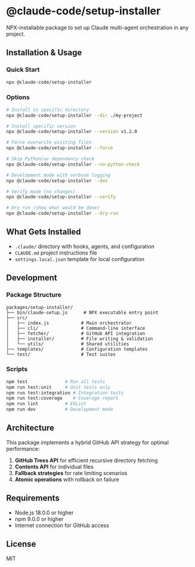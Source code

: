 # @claude-code/setup-installer

NPX-installable package to set up Claude multi-agent orchestration in any project.

## Installation & Usage

### Quick Start
```bash
npx @claude-code/setup-installer
```

### Options
```bash
# Install to specific directory
npx @claude-code/setup-installer --dir ./my-project

# Install specific version
npx @claude-code/setup-installer --version v1.2.0

# Force overwrite existing files
npx @claude-code/setup-installer --force

# Skip Python/uv dependency check
npx @claude-code/setup-installer --no-python-check

# Development mode with verbose logging
npx @claude-code/setup-installer --dev

# Verify mode (no changes)
npx @claude-code/setup-installer --verify

# Dry run (show what would be done)
npx @claude-code/setup-installer --dry-run
```

## What Gets Installed

- `.claude/` directory with hooks, agents, and configuration
- `CLAUDE.md` project instructions file
- `settings.local.json` template for local configuration

## Development

### Package Structure
```
packages/setup-installer/
├── bin/claude-setup.js      # NPX executable entry point
├── src/
│   ├── index.js            # Main orchestrator
│   ├── cli/                # Command-line interface
│   ├── fetcher/            # GitHub API integration
│   ├── installer/          # File writing & validation
│   └── utils/              # Shared utilities
├── templates/              # Configuration templates
└── test/                   # Test suites
```

### Scripts
```bash
npm test              # Run all tests
npm run test:unit     # Unit tests only
npm run test:integration # Integration tests
npm run test:coverage    # Coverage report
npm run lint          # ESLint
npm run dev           # Development mode
```

## Architecture

This package implements a hybrid GitHub API strategy for optimal performance:

1. **GitHub Trees API** for efficient recursive directory fetching
2. **Contents API** for individual files
3. **Fallback strategies** for rate limiting scenarios
4. **Atomic operations** with rollback on failure

## Requirements

- Node.js 18.0.0 or higher
- npm 9.0.0 or higher
- Internet connection for GitHub access

## License

MIT